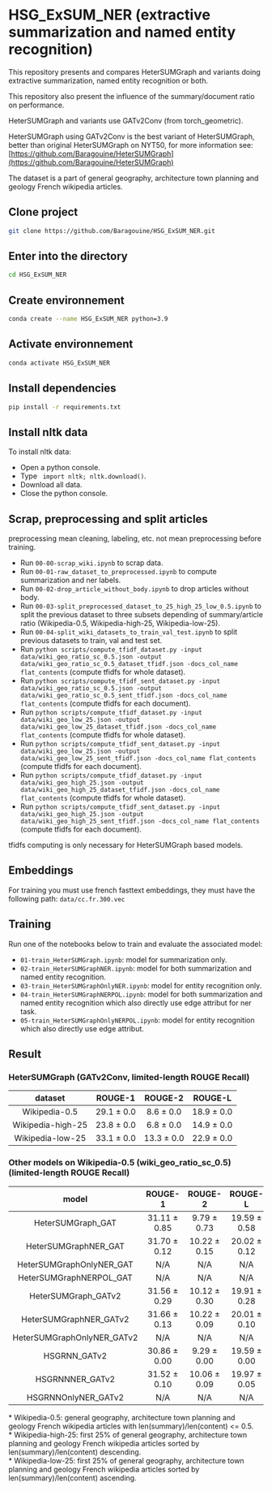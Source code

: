 # HSG_ExSUM_NER (extractive summarization and named entity recognition)
This repository presents and compares HeterSUMGraph and variants doing extractive summarization, named entity recognition or both.  
  
This repository also present the influence of the summary/document ratio on performance.  
  
HeterSUMGraph and variants use GATv2Conv (from torch_geometric).  

HeterSUMGraph using GATv2Conv is the best variant of HeterSUMGraph, better than original HeterSUMGraph on NYT50, for more information
see: [https://github.com/Baragouine/HeterSUMGraph](https://github.com/Baragouine/HeterSUMGraph)

The dataset is a part of general geography, architecture town planning and geology French wikipedia articles.

## Clone project
```bash
git clone https://github.com/Baragouine/HSG_ExSUM_NER.git
```

## Enter into the directory
```bash
cd HSG_ExSUM_NER
```

## Create environnement
```bash
conda create --name HSG_ExSUM_NER python=3.9
```

## Activate environnement
```bash
conda activate HSG_ExSUM_NER
```

## Install dependencies
```bash
pip install -r requirements.txt
```

## Install nltk data
To install nltk data:
  - Open a python console.
  - Type ``` import nltk; nltk.download()```.
  - Download all data.
  - Close the python console.

## Scrap, preprocessing and split articles
preprocessing mean cleaning, labeling, etc. not mean preprocessing before training.
  - Run `00-00-scrap_wiki.ipynb` to scrap data.
  - Run `00-01-raw_dataset_to_preprocessed.ipynb` to compute summarization and ner labels.
  - Run `00-02-drop_article_without_body.ipynb` to drop articles without body.
  - Run `00-03-split_preprocessed_dataset_to_25_high_25_low_0.5.ipynb` to split the previous dataset to three subsets depending of summary/article ratio (Wikipedia-0.5, Wikipedia-high-25, Wikipedia-low-25).
  - Run `00-04-split_wiki_datasets_to_train_val_test.ipynb` to split previous datasets to train, val and test set.
  - Run ```python scripts/compute_tfidf_dataset.py -input data/wiki_geo_ratio_sc_0.5.json -output data/wiki_geo_ratio_sc_0.5_dataset_tfidf.json -docs_col_name flat_contents``` (compute tfidfs for whole dataset).
  - Run ```python scripts/compute_tfidf_sent_dataset.py -input data/wiki_geo_ratio_sc_0.5.json -output data/wiki_geo_ratio_sc_0.5_sent_tfidf.json -docs_col_name flat_contents``` (compute tfidfs for each document).
  - Run ```python scripts/compute_tfidf_dataset.py -input data/wiki_geo_low_25.json -output data/wiki_geo_low_25_dataset_tfidf.json -docs_col_name flat_contents``` (compute tfidfs for whole dataset).
  - Run ```python scripts/compute_tfidf_sent_dataset.py -input data/wiki_geo_low_25.json -output data/wiki_geo_low_25_sent_tfidf.json -docs_col_name flat_contents``` (compute tfidfs for each document).
  - Run ```python scripts/compute_tfidf_dataset.py -input data/wiki_geo_high_25.json -output data/wiki_geo_high_25_dataset_tfidf.json -docs_col_name flat_contents``` (compute tfidfs for whole dataset).
  - Run ```python scripts/compute_tfidf_sent_dataset.py -input data/wiki_geo_high_25.json -output data/wiki_geo_high_25_sent_tfidf.json -docs_col_name flat_contents``` (compute tfidfs for each document).

tfidfs computing is only necessary for HeterSUMGraph based models.

## Embeddings
For training you must use french fasttext embeddings, they must have the following path: `data/cc.fr.300.vec`

## Training
Run one of the notebooks below to train and evaluate the associated model:  
  - `01-train_HeterSUMGraph.ipynb`: model for summarization only.
  - `02-train_HeterSUMGraphNER.ipynb`: model for both summarization and named entity recognition.
  - `03-train_HeterSUMGraphOnlyNER.ipynb`: model for entity recognition only.
  - `04-train_HeterSUMGraphNERPOL.ipynb`: model for both summarization and named entity recognition which also directly use edge attribut for ner task.
  - `05-train_HeterSUMGraphOnlyNERPOL.ipynb`: model for entity recognition which also directly use edge attribut.

## Result

### HeterSUMGraph (GATv2Conv, limited-length ROUGE Recall)
| dataset | ROUGE-1 | ROUGE-2 | ROUGE-L |  
|:-:      |:-:      |:-:      |:-:      |  
| Wikipedia-0.5 |29.1 &plusmn; 0.0|8.6 &plusmn; 0.0|18.9 &plusmn; 0.0|  
| Wikipedia-high-25 |23.8 &plusmn; 0.0|6.8 &plusmn; 0.0|14.9 &plusmn; 0.0|  
| Wikipedia-low-25 |33.1 &plusmn; 0.0|13.3 &plusmn; 0.0|22.9 &plusmn; 0.0|  

### Other models on Wikipedia-0.5 (wiki_geo_ratio_sc_0.5) (limited-length ROUGE Recall)
| model | ROUGE-1 | ROUGE-2 | ROUGE-L | BCELoss |  
|:-:      |:-:      |:-:      |:-:      |:-:          |  
| HeterSUMGraph\_GAT         | 31.11 $\pm$ 0.85    | 9.79 $\pm$ 0.73     | 19.59 $\pm$ 0.58    | N/A               |
| HeterSUMGraphNER\_GAT      | 31.70 $\pm$ 0.12    | 10.22 $\pm$ 0.15    | 20.02 $\pm$ 0.12    | 0.926+/-0.000     |
| HeterSUMGraphOnlyNER\_GAT  | N/A                 | N/A                 | N/A                 | 0.929+/-0.001     |
| HeterSUMGraphNERPOL\_GAT   | N/A                 | N/A                 | N/A                 | N/A               |
| HeterSUMGraph\_GATv2       | 31.56 $\pm$ 0.29    | 10.12 $\pm$ 0.30    | 19.91 $\pm$ 0.28    | N/A               |
| HeterSUMGraphNER\_GATv2    | 31.66 $\pm$ 0.13    | 10.22 $\pm$ 0.09    | 20.01 $\pm$ 0.10    | 0.925+/-0.001     |
| HeterSUMGraphOnlyNER\_GATv2| N/A                 | N/A                 | N/A                 | 0.930+/-0.001     |
| HSGRNN\_GATv2              | 30.86 $\pm$ 0.00    | 9.29 $\pm$ 0.00     | 19.59 $\pm$ 0.00    | N/A               |
| HSGRNNNER\_GATv2           | 31.52 $\pm$ 0.10    | 10.06 $\pm$ 0.09    | 19.97 $\pm$ 0.05    | 0.926+/-0.000     |
| HSGRNNOnlyNER\_GATv2       | N/A                 | N/A                 | N/A                 | 0.930+/-0.001     |
 

&ast; Wikipedia-0.5: general geography, architecture town planning and geology French wikipedia articles with len(summary)/len(content) <= 0.5.  
&ast; Wikipedia-high-25: first 25% of general geography, architecture town planning and geology French wikipedia articles sorted by len(summary)/len(content) descending.  
&ast; Wikipedia-low-25: first 25% of general geography, architecture town planning and geology French wikipedia articles sorted by len(summary)/len(content) ascending.  
